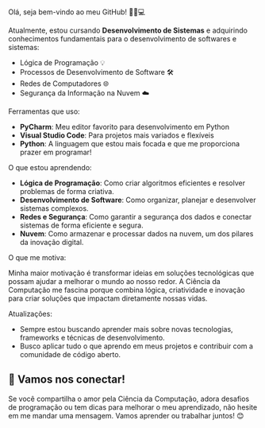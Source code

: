 
Olá, seja bem-vindo ao meu GitHub! 👩‍💻💻

Atualmente, estou cursando **Desenvolvimento de Sistemas** e adquirindo conhecimentos fundamentais para o desenvolvimento de softwares e sistemas:

* Lógica de Programação 💡
* Processos de Desenvolvimento de Software 🛠
* Redes de Computadores 🌐
* Segurança da Informação na Nuvem ☁️

 Ferramentas que uso:

* **PyCharm**: Meu editor favorito para desenvolvimento em Python 
* **Visual Studio Code**: Para projetos mais variados e flexíveis 
* **Python**: A linguagem que estou mais focada e que me proporciona prazer em programar!

 O que estou aprendendo:

* **Lógica de Programação**: Como criar algoritmos eficientes e resolver problemas de forma criativa.
* **Desenvolvimento de Software**: Como organizar, planejar e desenvolver sistemas complexos.
* **Redes e Segurança**: Como garantir a segurança dos dados e conectar sistemas de forma eficiente e segura.
* **Nuvem**: Como armazenar e processar dados na nuvem, um dos pilares da inovação digital.

 O que me motiva:

Minha maior motivação é transformar ideias em soluções tecnológicas que possam ajudar a melhorar o mundo ao nosso redor. A Ciência da Computação me fascina porque combina lógica, criatividade e inovação para criar soluções que impactam diretamente nossas vidas.

Atualizações:

* Sempre estou buscando aprender mais sobre novas tecnologias, frameworks e técnicas de desenvolvimento.
* Busco aplicar tudo o que aprendo em meus projetos e contribuir com a comunidade de código aberto.

## 💬 Vamos nos conectar!

Se você compartilha o amor pela Ciência da Computação, adora desafios de programação ou tem dicas para melhorar o meu aprendizado, não hesite em me mandar uma mensagem. Vamos aprender ou trabalhar juntos! 😊
